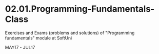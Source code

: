 # 02.01.Programming-Fundamentals-Class
Exercises and Exams (problems and solutions) of "Programming fundamentals" module at SoftUni

MAY17 - JUL17
